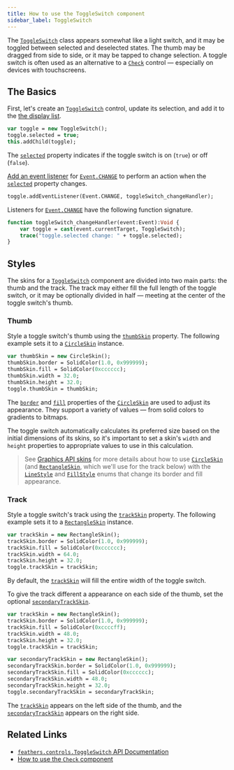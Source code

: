 ```yaml
---
title: How to use the ToggleSwitch component
sidebar_label: ToggleSwitch
---
```


The [`ToggleSwitch`](https://api.feathersui.com/current/feathers/controls/ToggleSwitch.html) class appears somewhat like a light switch, and it may be toggled between selected and deselected states. The thumb may be dragged from side to side, or it may be tapped to change selection. A toggle switch is often used as an alternative to a [`Check`](./check.md) control — especially on devices with touchscreens.

## The Basics

First, let's create an [`ToggleSwitch`](https://api.feathersui.com/current/feathers/controls/ToggleSwitch.html) control, update its selection, and add it to the [the display list](https://books.openfl.org/openfl-developers-guide/display-programming/basics-of-display-programming.html).

```hx
var toggle = new ToggleSwitch();
toggle.selected = true;
this.addChild(toggle);
```

The [`selected`](https://api.feathersui.com/current/feathers/controls/ToggleSwitch.html#selected) property indicates if the toggle switch is on (`true`) or off (`false`).

[Add an event listener](https://books.openfl.org/openfl-developers-guide/handling-events/basics-of-handling-events.html) for [`Event.CHANGE`](https://api.openfl.org/openfl/events/Event.html#CHANGE) to perform an action when the [`selected`](https://api.feathersui.com/current/feathers/controls/ToggleSwitch.html#selected) property changes.

```hx
toggle.addEventListener(Event.CHANGE, toggleSwitch_changeHandler);
```

Listeners for [`Event.CHANGE`](https://api.openfl.org/openfl/events/Event.html#CHANGE) have the following function signature.

```hx
function toggleSwitch_changeHandler(event:Event):Void {
    var toggle = cast(event.currentTarget, ToggleSwitch);
    trace("toggle.selected change: " + toggle.selected);
}
```

## Styles

The skins for a [`ToggleSwitch`](https://api.feathersui.com/current/feathers/controls/ToggleSwitch.html) component are divided into two main parts: the thumb and the track. The track may either fill the full length of the toggle switch, or it may be optionally divided in half — meeting at the center of the toggle switch's thumb.

### Thumb

Style a toggle switch's thumb using the [`thumbSkin`](https://api.feathersui.com/current/feathers/controls/ToggleSwitch.html#thumbSkin) property. The following example sets it to a [`CircleSkin`](https://api.feathersui.com/current/feathers/skins/CircleSkin.html) instance.

```hx
var thumbSkin = new CircleSkin();
thumbSkin.border = SolidColor(1.0, 0x999999);
thumbSkin.fill = SolidColor(0xcccccc);
thumbSkin.width = 32.0;
thumbSkin.height = 32.0;
toggle.thumbSkin = thumbSkin;
```

The [`border`](https://api.feathersui.com/current/feathers/skins/BaseGraphicsPathSkin.html#border) and [`fill`](https://api.feathersui.com/current/feathers/skins/BaseGraphicsPathSkin.html#fill) properties of the [`CircleSkin`](https://api.feathersui.com/current/feathers/skins/CircleSkin.html) are used to adjust its appearance. They support a variety of values — from solid colors to gradients to bitmaps.

The toggle switch automatically calculates its preferred size based on the initial dimensions of its skins, so it's important to set a skin's `width` and `height` properties to appropriate values to use in this calculation.

> See [Graphics API skins](./graphics-api-skins.md) for more details about how to use [`CircleSkin`](https://api.feathersui.com/current/feathers/skins/CircleSkin.html) (and [`RectangleSkin`](https://api.feathersui.com/current/feathers/skins/RectangleSkin.html), which we'll use for the track below) with the [`LineStyle`](https://api.feathersui.com/current/feathers/graphics/LineStyle.html) and [`FillStyle`](https://api.feathersui.com/current/feathers/graphics/FillStyle.html) enums that change its border and fill appearance.

### Track

Style a toggle switch's track using the [`trackSkin`](https://api.feathersui.com/current/feathers/controls/ToggleSwitch.html#trackSkin) property. The following example sets it to a [`RectangleSkin`](https://api.feathersui.com/current/feathers/skins/RectangleSkin.html) instance.

```hx
var trackSkin = new RectangleSkin();
trackSkin.border = SolidColor(1.0, 0x999999);
trackSkin.fill = SolidColor(0xcccccc);
trackSkin.width = 64.0;
trackSkin.height = 32.0;
toggle.trackSkin = trackSkin;
```

By default, the [`trackSkin`](https://api.feathersui.com/current/feathers/controls/ToggleSwitch.html#trackSkin) will fill the entire width of the toggle switch.

To give the track different a appearance on each side of the thumb, set the optional [`secondaryTrackSkin`](https://api.feathersui.com/current/feathers/controls/ToggleSwitch.html#secondaryTrackSkin).

```hx
var trackSkin = new RectangleSkin();
trackSkin.border = SolidColor(1.0, 0x999999);
trackSkin.fill = SolidColor(0xccccff);
trackSkin.width = 48.0;
trackSkin.height = 32.0;
toggle.trackSkin = trackSkin;

var secondaryTrackSkin = new RectangleSkin();
secondaryTrackSkin.border = SolidColor(1.0, 0x999999);
secondaryTrackSkin.fill = SolidColor(0xcccccc);
secondaryTrackSkin.width = 48.0;
secondaryTrackSkin.height = 32.0;
toggle.secondaryTrackSkin = secondaryTrackSkin;
```

The [`trackSkin`](https://api.feathersui.com/current/feathers/controls/ToggleSwitch.html#trackSkin) appears on the left side of the thumb, and the [`secondaryTrackSkin`](https://api.feathersui.com/current/feathers/controls/ToggleSwitch.html#secondaryTrackSkin) appears on the right side.

## Related Links

- [`feathers.controls.ToggleSwitch` API Documentation](https://api.feathersui.com/current/feathers/controls/ToggleSwitch.html)
- [How to use the `Check` component](./check.md)
